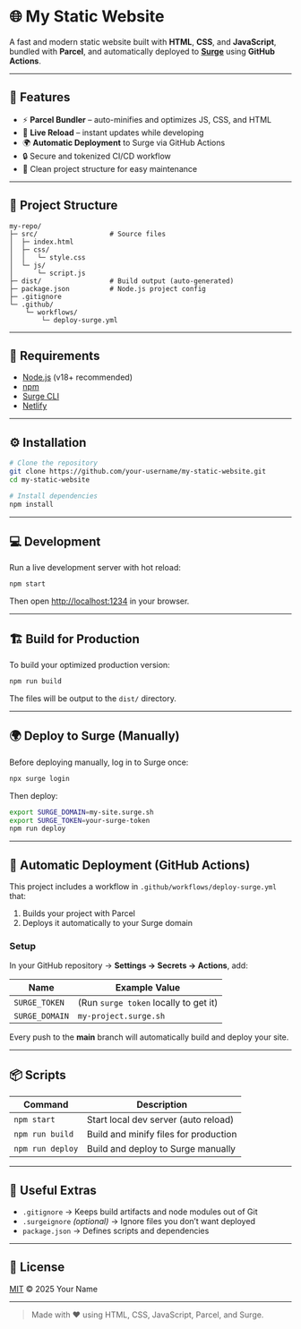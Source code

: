 # 🌐 My Static Website

A fast and modern static website built with **HTML**, **CSS**, and **JavaScript**, bundled with **Parcel**, and automatically deployed to **[Surge](https://surge.sh)** using **GitHub Actions**.

---

## 🚀 Features

- ⚡️ **Parcel Bundler** – auto-minifies and optimizes JS, CSS, and HTML  
- 🔁 **Live Reload** – instant updates while developing  
- 🌍 **Automatic Deployment** to Surge via GitHub Actions  
- 🔒 Secure and tokenized CI/CD workflow  
- 📁 Clean project structure for easy maintenance  

---

## 🧩 Project Structure

```
my-repo/
├─ src/                  # Source files
│  ├─ index.html
│  ├─ css/
│  │   └─ style.css
│  └─ js/
│      └─ script.js
├─ dist/                 # Build output (auto-generated)
├─ package.json          # Node.js project config
├─ .gitignore
└─ .github/
    └─ workflows/
        └─ deploy-surge.yml
```

---

## 🧠 Requirements

- [Node.js](https://nodejs.org/) (v18+ recommended)
- [npm](https://www.npmjs.com/)
- [Surge CLI](https://surge.sh/help/getting-started-with-surge)
- [Netlify](https://app.netlify.com/teams/ghislain1/projects)

---

## ⚙️ Installation

```bash
# Clone the repository
git clone https://github.com/your-username/my-static-website.git
cd my-static-website

# Install dependencies
npm install
```

---

## 💻 Development

Run a live development server with hot reload:

```bash
npm start
```

Then open [http://localhost:1234](http://localhost:1234) in your browser.

---

## 🏗️ Build for Production

To build your optimized production version:

```bash
npm run build
```

The files will be output to the `dist/` directory.

---

## 🌍 Deploy to Surge (Manually)

Before deploying manually, log in to Surge once:

```bash
npx surge login
```

Then deploy:

```bash
export SURGE_DOMAIN=my-site.surge.sh
export SURGE_TOKEN=your-surge-token
npm run deploy
```

---

## 🤖 Automatic Deployment (GitHub Actions)

This project includes a workflow in `.github/workflows/deploy-surge.yml` that:

1. Builds your project with Parcel  
2. Deploys it automatically to your Surge domain  

### Setup

In your GitHub repository → **Settings → Secrets → Actions**, add:

| Name | Example Value |
|------|----------------|
| `SURGE_TOKEN` | (Run `surge token` locally to get it) |
| `SURGE_DOMAIN` | `my-project.surge.sh` |

Every push to the **main** branch will automatically build and deploy your site.

---

## 📦 Scripts

| Command | Description |
|----------|--------------|
| `npm start` | Start local dev server (auto reload) |
| `npm run build` | Build and minify files for production |
| `npm run deploy` | Build and deploy to Surge manually |

---

## 🧹 Useful Extras

- `.gitignore` → Keeps build artifacts and node modules out of Git  
- `.surgeignore` *(optional)* → Ignore files you don’t want deployed  
- `package.json` → Defines scripts and dependencies  

---

## 🪪 License

[MIT](LICENSE) © 2025 Your Name

---

> Made with ❤️ using HTML, CSS, JavaScript, Parcel, and Surge.
